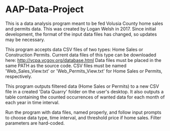 # AAP-Data-Project
This is a data analysis program meant to be fed Volusia County home sales and permits data.
This was created by Logan Welsh in 2017.
Since initial development, the format of the input data files has changed, so updates may be necessary.

This program accepts data CSV files of two types: Home Sales or Construction Permits.
Current data files of this type can be downloaded here: http://vcpa.vcgov.org/database.html
Data files must be placed in the same PATH as the source code.
CSV files must be named 'Web_Sales_View.txt' or 'Web_Permits_View.txt' for Home Sales or Permits,
  respectively.

This program outputs filtered data (Home Sales or Permits) to a new CSV file in a created 'Data Quarry'
  folder on the user's desktop. It also outputs a table containing the counted occurrences of wanted
  data for each month of each year in time interval.
  
Run the program with data files, named properly, and follow input prompts to choose data type, time 
  interval, and threshold price if home sales. Filter parameters are hard-coded.

